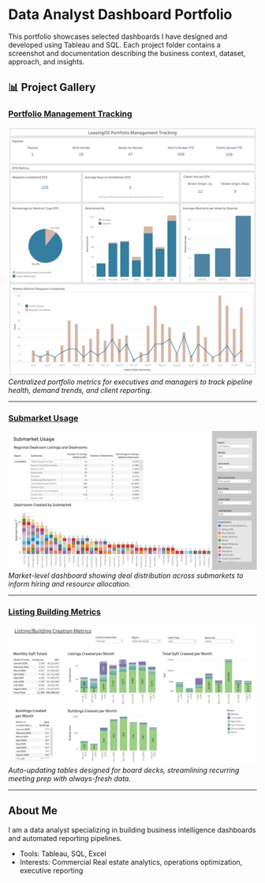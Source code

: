 # Data Analyst Dashboard Portfolio

This portfolio showcases selected dashboards I have designed and developed using Tableau and SQL. 
Each project folder contains a screenshot and documentation describing the business context, dataset, approach, and insights.

## 📊 Project Gallery  

### [Portfolio Management Tracking](portfolio-management-tracking)  
[![Portfolio Management Tracking](portfolio-management-tracking/screenshot.png)](portfolio-management-tracking)  
*Centralized portfolio metrics for executives and managers to track pipeline health, demand trends, and client reporting.*  

---

### [Submarket Usage](submarket-usage)  
[![Submarket Usage](submarket-usage/screenshot.png)](submarket-usage)  
*Market-level dashboard showing deal distribution across submarkets to inform hiring and resource allocation.*  

---

### [Listing Building Metrics](listing-building-metrics)  
[![Listing Building Metrics](listing-building-metrics/screenshot.png)](listing-building-metrics)  
*Auto-updating tables designed for board decks, streamlining recurring meeting prep with always-fresh data.*  

---

## About Me

I am a data analyst specializing in building business intelligence dashboards and automated reporting pipelines.
- Tools: Tableau, SQL, Excel
- Interests: Commercial Real estate analytics, operations optimization, executive reporting
